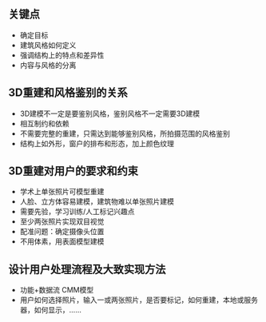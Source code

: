 ## 关键点
+ 确定目标
+ 建筑风格如何定义
+ 强调结构上的特点和差异性
+ 内容与风格的分离

## 3D重建和风格鉴别的关系
+ 3D建模不一定是要鉴别风格，鉴别风格不一定需要3D建模
+ 相互制约和依赖
+ 不需要完整的重建，只需达到能够鉴别风格，所拍摄范围的风格鉴别
+ 结构上如外形，窗户的排布和形态，加上颜色纹理

## 3D重建对用户的要求和约束
+ 学术上单张照片可模型重建
+ 人脸、立方体容易建模，建筑物难以单张照片建模
+ 需要先验，学习训练/人工标记兴趣点
+ 至少两张照片实现双目视觉
+ 配准问题：确定摄像头位置
+ 不用体素，用表面模型建模
## 设计用户处理流程及大致实现方法
+ 功能+数据流 CMM模型
+ 用户如何选择照片，输入一或两张照片，是否要标记，如何重建，本地或服务器，如何显示，……
